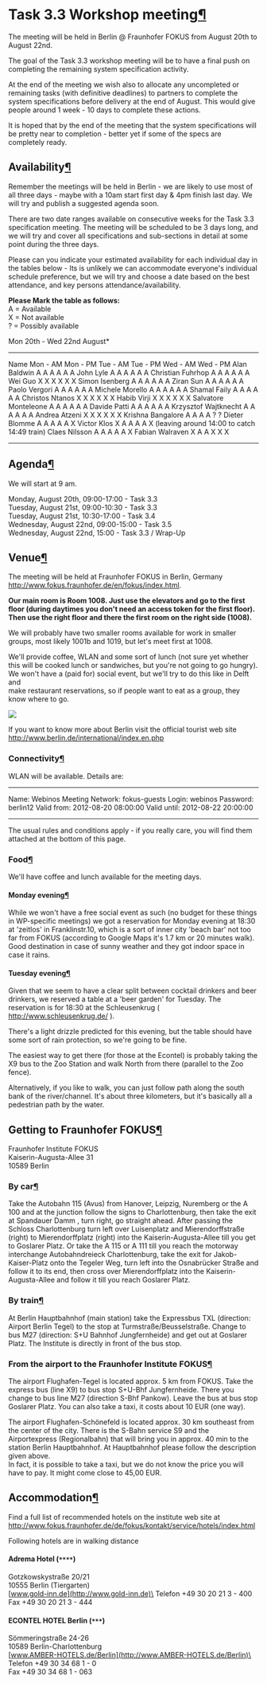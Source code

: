 Task 3.3 Workshop meeting[¶](#Task-33-Workshop-meeting)
=======================================================

The meeting will be held in Berlin @ Fraunhofer FOKUS from August 20th
to August 22nd.

The goal of the Task 3.3 workshop meeting will be to have a final push
on completing the remaining system specification activity.

At the end of the meeting we wish also to allocate any uncompleted or
remaining tasks (with definitive deadlines) to partners to complete the
system specifications before delivery at the end of August. This would
give people around 1 week - 10 days to complete these actions.

It is hoped that by the end of the meeting that the system
specifications will be pretty near to completion - better yet if some of
the specs are completely ready.

Availability[¶](#Availability)
------------------------------

Remember the meetings will be held in Berlin - we are likely to use most
of all three days - maybe with a 10am start first day & 4pm finish last
day. We will try and publish a suggested agenda soon.

There are two date ranges available on consecutive weeks for the Task
3.3 specification meeting. The meeting will be scheduled to be 3 days
long, and we will try and cover all specifications and sub-sections in
detail at some point during the three days.

Please can you indicate your estimated availability for each individual
day in the tables below - Its is unlikely we can accommodate everyone's
individual schedule preference, but we will try and choose a date based
on the best attendance, and key persons attendance/availability.

**Please Mark the table as follows:**\
A = Available\
X = Not available\
? = Possibly available

Mon 20th - Wed 22nd August\*

  ---------------------- ---------- ---------- ---------- ---------- ---------- -----------------------------------------------
  Name                   Mon - AM   Mon - PM   Tue - AM   Tue - PM   Wed - AM   Wed - PM
  Alan Baldwin           A          A          A          A          A          A
  John Lyle              A          A          A          A          A          A
  Christian Fuhrhop      A          A          A          A          A          A
  Wei Guo                X          X          X          X          X          X
  Simon Isenberg         A          A          A          A          A          A
  Ziran Sun              A          A          A          A          A          A
  Paolo Vergori          A          A          A          A          A          A
  Michele Morello        A          A          A          A          A          A
  Shamal Faily           A          A          A          A          A          A
  Christos Ntanos        X          X          X          X          X          X
  Habib Virji            X          X          X          X          X          X
  Salvatore Monteleone   A          A          A          A          A          A
  Davide Patti           A          A          A          A          A          A
  Krzysztof Wajtknecht   A          A          A          A          A          A
  Andrea Atzeni          X          X          X          X          X          X
  Krishna Bangalore      A          A          A          A          ?          ?
  Dieter Blomme          A          A          A          A          A          X
  Victor Klos            X          A          A          A          A          X (leaving around 14:00 to catch 14:49 train)
  Claes Nilsson          A          A          A          A          A          X
  Fabian Walraven        X          A          A          X          X          X
  ---------------------- ---------- ---------- ---------- ---------- ---------- -----------------------------------------------

Agenda[¶](#Agenda)
------------------

We will start at 9 am.

Monday, August 20th, 09:00-17:00 - Task 3.3\
Tuesday, August 21st, 09:00-10:30 - Task 3.3\
Tuesday, August 21st, 10:30-17:00 - Task 3.4\
Wednesday, August 22nd, 09:00-15:00 - Task 3.5\
Wednesday, August 22nd, 15:00 - Task 3.3 / Wrap-Up

Venue[¶](#Venue)
----------------

The meeting will be held at Fraunhofer FOKUS in Berlin, Germany
<http://www.fokus.fraunhofer.de/en/fokus/index.html>.

**Our main room is Room 1008. Just use the elevators and go to the first
floor (during daytimes you don't need an access token for the first
floor). Then use the right floor and there the first room on the right
side (1008).**

We will probably have two smaller rooms available for work in smaller
groups, most likely 1001b and 1019, but let's meet first at 1008.

We'll provide coffee, WLAN and some sort of lunch (not sure yet whether
this will be cooked lunch or sandwiches, but you're not going to go
hungry). We won't have a (paid for) social event, but we'll try to do
this like in Delft and\
make restaurant reservations, so if people want to eat as a group, they
know where to go.

![](http://farm4.static.flickr.com/3206/3082615529_65da2932d2.jpg)

If you want to know more about Berlin visit the official tourist web
site <http://www.berlin.de/international/index.en.php>

### Connectivity[¶](#Connectivity)

WLAN will be available. Details are:

  -------------- ---------------------
  Name:          Webinos Meeting
  Network:       fokus-guests
  Login:         webinos
  Password:      berlin12
  Valid from:    2012-08-20 08:00:00
  Valid until:   2012-08-22 20:00:00
  -------------- ---------------------

The usual rules and conditions apply - if you really care, you will find
them attached at the bottom of this page.

### Food[¶](#Food)

We'll have coffee and lunch available for the meeting days.

#### Monday evening[¶](#Monday-evening)

While we won't have a free social event as such (no budget for these
things in WP-specific meetings) we got a reservation for Monday evening
at 18:30 at 'zeitlos' in Franklinstr.10, which is a sort of inner city
'beach bar' not too far from FOKUS (according to Google Maps it's 1.7 km
or 20 minutes walk). Good destination in case of sunny weather and they
got indoor space in case it rains.

#### Tuesday evening[¶](#Tuesday-evening)

Given that we seem to have a clear split between cocktail drinkers and
beer drinkers, we reserved a table at a 'beer garden' for Tuesday. The
reservation is for 18:30 at the Schleusenkrug (
<http://www.schleusenkrug.de/> ).

There's a light drizzle predicted for this evening, but the table should
have some sort of rain protection, so we're going to be fine.

The easiest way to get there (for those at the Econtel) is probably
taking the X9 bus to the Zoo Station and walk North from there (parallel
to the Zoo fence).

Alternatively, if you like to walk, you can just follow path along the
south bank of the river/channel. It's about three kilometers, but it's
basically all a pedestrian path by the water.

Getting to Fraunhofer FOKUS[¶](#Getting-to-Fraunhofer-FOKUS)
------------------------------------------------------------

Fraunhofer Institute FOKUS\
Kaiserin-Augusta-Allee 31\
10589 Berlin

### By car[¶](#By-car)

Take the Autobahn 115 (Avus) from Hanover, Leipzig, Nuremberg or the A
100 and at the junction follow the signs to Charlottenburg, then take
the exit at Spandauer Damm , turn right, go straight ahead. After
passing the Schloss Charlottenburg turn left over Luisenplatz and
Mierendorffstraße (right) to Mierendorffplatz (right) into the
Kaiserin-Augusta-Allee till you get to Goslarer Platz. Or take the A 115
or A 111 till you reach the motorway interchange Autobahndreieck
Charlottenburg, take the exit for Jakob-Kaiser-Platz onto the Tegeler
Weg, turn left into the Osnabrücker Straße and follow it to its end,
then cross over Mierendorffplatz into the Kaiserin-Augusta-Allee and
follow it till you reach Goslarer Platz.

### By train[¶](#By-train)

At Berlin Hauptbahnhof (main station) take the Expressbus TXL
(direction: Airport Berlin Tegel) to the stop at
Turmstraße/Beusselstraße. Change to bus M27 (direction: S+U Bahnhof
Jungfernheide) and get out at Goslarer Platz. The Institute is directly
in front of the bus stop.

### From the airport to the Fraunhofer Institute FOKUS[¶](#From-the-airport-to-the-Fraunhofer-Institute-FOKUS)

The airport Flughafen-Tegel is located approx. 5 km from FOKUS. Take the
express bus (line X9) to bus stop S+U-Bhf Jungfernheide. There you
change to bus line M27 (direction S-Bhf Pankow). Leave the bus at bus
stop Goslarer Platz. You can also take a taxi, it costs about 10 EUR
(one way).

The airport Flughafen-Schönefeld is located approx. 30 km southeast from
the center of the city. There is the S-Bahn service S9 and the
Airportexpress (Regionalbahn) that will bring you in approx. 40 min to
the station Berlin Hauptbahnhof. At Hauptbahnhof please follow the
description given above.\
In fact, it is possible to take a taxi, but we do not know the price you
will have to pay. It might come close to 45,00 EUR.

Accommodation[¶](#Accommodation)
--------------------------------

Find a full list of recommended hotels on the institute web site at
<http://www.fokus.fraunhofer.de/de/fokus/kontakt/service/hotels/index.html>

Following hotels are in walking distance

#### Adrema Hotel (`****`)

Gotzkowskystraße 20/21\
10555 Berlin (Tiergarten)\
[www.gold-inn.de](http://www.gold-inn.de)\
Telefon +49 30 20 21 3 - 400\
Fax +49 30 20 21 3 - 444

#### ECONTEL HOTEL Berlin (`***`)

Sömmeringstraße 24-26\
10589 Berlin-Charlottenburg\
[www.AMBER-HOTELS.de/Berlin](http://www.AMBER-HOTELS.de/Berlin)\
Telefon +49 30 34 68 1 - 0\
Fax +49 30 34 68 1 - 063

